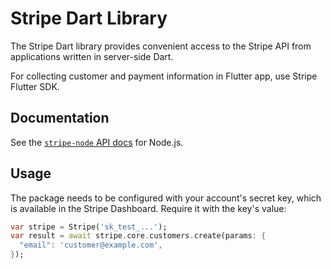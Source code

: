 # Stripe Dart Library

The Stripe Dart library provides convenient access to the Stripe API from
applications written in server-side Dart.

For collecting customer and payment information in Flutter app, use Stripe Flutter SDK.

## Documentation

See the [`stripe-node` API docs](https://stripe.com/docs/api?lang=node) for Node.js.

## Usage

The package needs to be configured with your account's secret key, which is
available in the Stripe Dashboard. Require it with the key's
value:

```dart
var stripe = Stripe('sk_test_...');
var result = await stripe.core.customers.create(params: {
  "email": 'customer@example.com',
});
```